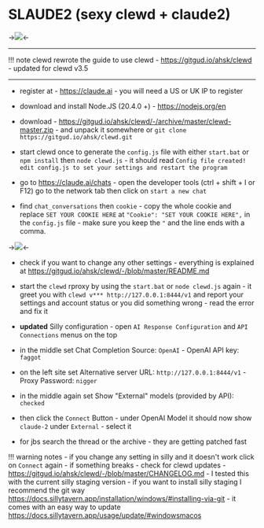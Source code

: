 # SLAUDE2 (sexy clewd +  claude2)

->![](https://files.catbox.moe/zdcg3h.jpg)<-

***
!!! note clewd
	rewrote the guide to use clewd - https://gitgud.io/ahsk/clewd - updated for clewd v3.5
***

- register at - https://claude.ai - you will need a US or UK IP to register

- download and install Node.JS (20.4.0 +) - https://nodejs.org/en

- download - https://gitgud.io/ahsk/clewd/-/archive/master/clewd-master.zip - and unpack it somewhere or `git clone https://gitgud.io/ahsk/clewd.git`

- start clewd once to generate the `config.js` file with either `start.bat` or `npm install` then `node clewd.js` - it should read `Config file created!
edit config.js to set your settings and restart the program`

- go to https://claude.ai/chats - open the developer tools (ctrl + shift + I or F12) go to the network tab then click on `start a new chat` 

- find `chat_conversations` then `cookie` - copy the whole cookie and replace `SET YOUR COOKIE HERE` at `"Cookie": "SET YOUR COOKIE HERE",` in the `config.js` file - make sure you keep the `"` and the line ends with a comma.

->![](https://files.catbox.moe/ucntn9.jpg)<-

- check if you want to change any other settings - everything is explained at https://gitgud.io/ahsk/clewd/-/blob/master/README.md

- start the `clewd` rproxy by using the `start.bat` or `node clewd.js` again - it greet you with `clewd v***
http://127.0.0.1:8444/v1` and report your settings and account status or you did something wrong - read the error and fix it

- **updated** Silly configuration - open `AI Response Configuration` and `API Connections` menus on the top
- in the middle set Chat Completion Source: `OpenAI` - OpenAI API key: `faggot`
- on the left site set Alternative server URL: `http://127.0.0.1:8444/v1` - Proxy Password: `nigger`
- in the middle again set Show "External" models (provided by API): `checked`
- then click the `Connect` Button - under OpenAI Model it should now show `claude-2` under `External` - select it

- for jbs search the thread or the archive - they are getting patched fast

!!! warning notes
	- if you change any setting in silly and it doesn't work click on `Connect` again
	- if something breaks - check for clewd updates - https://gitgud.io/ahsk/clewd/-/blob/master/CHANGELOG.md
	- I tested this with the current silly staging version
	- if you want to install silly staging I recommend the git way https://docs.sillytavern.app/installation/windows/#installing-via-git - it comes with an easy way to update https://docs.sillytavern.app/usage/update/#windowsmacos
